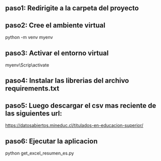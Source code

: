 ## paso1: Redirigite a la carpeta del proyecto

## paso2: Cree el ambiente virtual 
python -m venv myenv

## paso3: Activar el entorno virtual 
myenv\Scrip\activate

## paso4: Instalar las librerias del archivo requirements.txt

## paso5: Luego descargar el csv mas reciente de las siguientes url:
https://datosabiertos.mineduc.cl/titulados-en-educacion-superior/

## paso6: Ejecutar la aplicacion 
python get_excel_resumen_es.py
